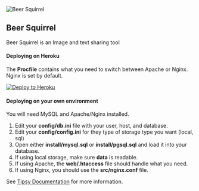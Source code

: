 ![Beer Squirrel](http://beersquirrel.xyz/icon.svg)

## Beer Squirrel

Beer Squirrel is an Image and text sharing tool


#### Deploying on Heroku

The **Procfile** contains what you need to switch between Apache or Nginx. Nginx is set by default.

[![Deploy to Heroku](https://www.herokucdn.com/deploy/button.svg)](https://heroku.com/deploy)


#### Deploying on your own environment

You will need MySQL and Apache/Nginx installed.

1. Edit your **config/db.ini** file with your user, host, and database.
2. Edit your **config/config.ini** for they type of storage type you want (local, sql)
3. Open either **install/mysql.sql** or **install/pgsql.sql** and load it into your database.
4. If using local storage, make sure **data** is readable.
5. If using Apache, the **web/.htaccess** file should handle what you need.
6. If using Nginx, you should use the **src/nginx.conf** file.


See [Tipsy Documentation](https://github.com/arzynik/Tipsy/wiki) for more information.
